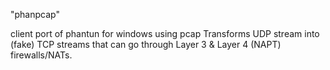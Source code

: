 "phanpcap" 

client port of phantun for windows using pcap
Transforms UDP stream into (fake) TCP streams that can go through
Layer 3 & Layer 4 (NAPT) firewalls/NATs.
